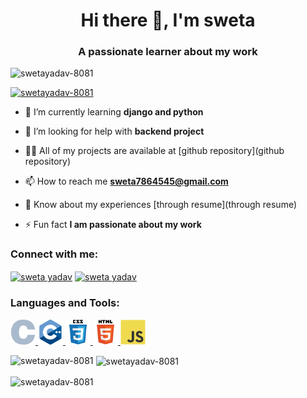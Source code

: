 <h1 align="center">Hi there 👋, I'm sweta </h1>
<h3 align="center">A passionate learner about my work</h3>

<p align="left"> <img src="https://komarev.com/ghpvc/?username=swetayadav-8081&label=Profile%20views&color=0e75b6&style=flat" alt="swetayadav-8081" /> </p>

<p align="left"> <a href="https://github.com/ryo-ma/github-profile-trophy"><img src="https://github-profile-trophy.vercel.app/?username=swetayadav-8081" alt="swetayadav-8081" /></a> </p>

- 🌱 I’m currently learning **django and python**

- 🤝 I’m looking for help with **backend project**

- 👨‍💻 All of my projects are available at [github repository](github repository)

- 📫 How to reach me **sweta7864545@gmail.com**

- 📄 Know about my experiences [through resume](through resume)

- ⚡ Fun fact **I am passionate about my work**

<h3 align="left">Connect with me:</h3>
<p align="left">
<a href="https://twitter.com/sweta yadav" target="blank"><img align="center" src="https://raw.githubusercontent.com/rahuldkjain/github-profile-readme-generator/master/src/images/icons/Social/twitter.svg" alt="sweta yadav" height="30" width="40" /></a>
<a href="https://linkedin.com/in/sweta yadav" target="blank"><img align="center" src="https://raw.githubusercontent.com/rahuldkjain/github-profile-readme-generator/master/src/images/icons/Social/linked-in-alt.svg" alt="sweta yadav" height="30" width="40" /></a>
</p>

<h3 align="left">Languages and Tools:</h3>
<p align="left"> <a href="https://www.cprogramming.com/" target="_blank" rel="noreferrer"> <img src="https://raw.githubusercontent.com/devicons/devicon/master/icons/c/c-original.svg" alt="c" width="40" height="40"/> </a> <a href="https://www.w3schools.com/cpp/" target="_blank" rel="noreferrer"> <img src="https://raw.githubusercontent.com/devicons/devicon/master/icons/cplusplus/cplusplus-original.svg" alt="cplusplus" width="40" height="40"/> </a> <a href="https://www.w3schools.com/css/" target="_blank" rel="noreferrer"> <img src="https://raw.githubusercontent.com/devicons/devicon/master/icons/css3/css3-original-wordmark.svg" alt="css3" width="40" height="40"/> </a> <a href="https://www.w3.org/html/" target="_blank" rel="noreferrer"> <img src="https://raw.githubusercontent.com/devicons/devicon/master/icons/html5/html5-original-wordmark.svg" alt="html5" width="40" height="40"/> </a> <a href="https://developer.mozilla.org/en-US/docs/Web/JavaScript" target="_blank" rel="noreferrer"> <img src="https://raw.githubusercontent.com/devicons/devicon/master/icons/javascript/javascript-original.svg" alt="javascript" width="40" height="40"/> </a> 
<p><img align="left" src="https://github-readme-stats.vercel.app/api/top-langs?username=swetayadav-8081&show_icons=true&locale=en&layout=compact" alt="swetayadav-8081" /></p>

<p>&nbsp;<img align="center" src="https://github-readme-stats.vercel.app/api?username=swetayadav-8081&show_icons=true&locale=en" alt="swetayadav-8081" /></p>

<p><img align="center" src="https://github-readme-streak-stats.herokuapp.com/?user=swetayadav-8081&" alt="swetayadav-8081" /></p>

